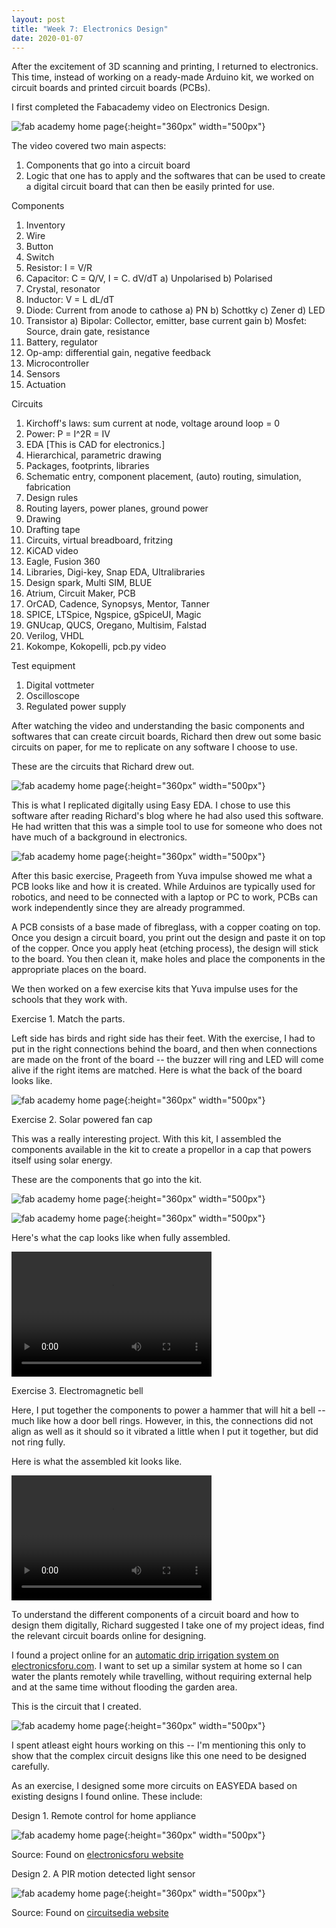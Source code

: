 ```yaml
---
layout: post
title: "Week 7: Electronics Design"
date: 2020-01-07
---
```


After the excitement of 3D scanning and printing, I returned to electronics. This time, instead of working on a ready-made Arduino kit, we worked on circuit boards and printed circuit boards (PCBs).

I first completed the Fabacademy video on Electronics Design.

![fab academy home page](/images/fabacademyweek7.png){:height="360px" width="500px"}

The video covered two main aspects: 
1. Components that go into a circuit board
2. Logic that one has to apply and the softwares that can be used to create a digital circuit board that can then be easily printed for use.

Components
1. Inventory
2. Wire
3. Button
4. Switch
5. Resistor: I = V/R
6. Capacitor: C = Q/V, I = C. dV/dT
	a) Unpolarised
	b) Polarised
7. Crystal, resonator
8. Inductor: V = L dL/dT
9. Diode: Current from anode to cathose
	a) PN
	b) Schottky
	c) Zener
	d) LED
10. Transistor
	a) Bipolar: Collector, emitter, base current gain
	b) Mosfet: Source, drain gate, resistance
11. Battery, regulator
12. Op-amp: differential gain, negative feedback
13. Microcontroller
14. Sensors
15. Actuation

Circuits
1. Kirchoff's laws: sum current at node, voltage around loop = 0
2. Power: P = I^2R = IV
3. EDA [This is CAD for electronics.]
4. Hierarchical, parametric drawing
5. Packages, footprints, libraries
6. Schematic entry, component placement, (auto) routing, simulation, fabrication
7. Design rules
8. Routing layers, power planes, ground power
9. Drawing
10. Drafting tape
11. Circuits, virtual breadboard, fritzing
12. KiCAD video
13. Eagle, Fusion 360
14. Libraries, Digi-key, Snap EDA, Ultralibraries
15. Design spark, Multi SIM, BLUE
16. Atrium, Circuit Maker, PCB
17. OrCAD, Cadence, Synopsys, Mentor, Tanner
18. SPICE, LTSpice, Ngspice, gSpiceUI, Magic
19. GNUcap, QUCS, Oregano, Multisim, Falstad
20. Verilog, VHDL
21. Kokompe, Kokopelli, pcb.py video

Test equipment
1. Digital vottmeter
2. Oscilloscope
3. Regulated power supply

After watching the video and understanding the basic components and softwares that can create circuit boards, Richard then drew out some basic circuits on paper, for me to replicate on any software I choose to use. 

These are the circuits that Richard drew out. 

![fab academy home page](/images/circuitdesigns.jpg){:height="360px" width="500px"}

This is what I replicated digitally using Easy EDA. I chose to use this software after reading Richard's blog where he had also used this software. He had written that this was a simple tool to use for someone who does not have much of a background in electronics.

![fab academy home page](/images/basicexercises.png){:height="360px" width="500px"}

After this basic exercise, Prageeth from Yuva impulse showed me what a PCB looks like and how it is created. While Arduinos are typically used for robotics, and need to be connected with a laptop or PC to work, PCBs can work independently since they are already programmed.

A PCB consists of a base made of fibreglass, with a copper coating on top. Once you design a circuit board, you print out the design and paste it on top of the copper. Once you apply heat (etching process), the design will stick to the board. You then clean it, make holes and place the components in the appropriate places on the board. 

We then worked on a few exercise kits that Yuva impulse uses for the schools that they work with.

Exercise 1. Match the parts. 

Left side has birds and right side has their feet. With the exercise, I had to put in the right connections behind the board, and then when connections are made on the front of the board -- the buzzer will ring and LED will come alive if the right items are matched. Here is what the back of the board looks like.

![fab academy home page](/images/matchtheboard.jpg){:height="360px" width="500px"}

Exercise 2. Solar powered fan cap

This was a really interesting project. With this kit, I assembled the components available in the kit to create a propellor in a cap that powers itself using solar energy. 

These are the components that go into the kit.

![fab academy home page](/images/cappicture1.jpg){:height="360px" width="500px"}

![fab academy home page](/images/cappicture2.jpg){:height="360px" width="500px"}

Here's what the cap looks like when fully assembled.

<video src="/images/solarcap.mp4" width="320" height="200" controls preload></video>

Exercise 3. Electromagnetic bell

Here, I put together the components to power a hammer that will hit a bell -- much like how a door bell rings. However, in this, the connections did not align as well as it should so it vibrated a little when I put it together, but did not ring fully. 

Here is what the assembled kit looks like.

<video src="/images/bell.mp4" width="320" height="200" controls preload></video>

To understand the different components of a circuit board and how to design them digitally, Richard suggested I take one of my project ideas, find the relevant circuit boards online for designing.

I found a project online for an [automatic drip irrigation system on electronicsforu.com](https://electronicsforu.com/electronics-projects/automatic-drip-irrigation-system). I want to set up a similar system at home so I can water the plants remotely while travelling, without requiring external help and at the same time without flooding the garden area. 

This is the circuit that I created.

![fab academy home page](/images/dripirrigation.png){:height="360px" width="500px"}

I spent atleast eight hours working on this -- I'm mentioning this only to show that the complex circuit designs like this one need to be designed carefully. 

As an exercise, I designed some more circuits on EASYEDA based on existing designs I found online. These include:

Design 1. Remote control for home appliance

![fab academy home page](/images/remotecontrolforhomeappliance.png){:height="360px" width="500px"}

Source: Found on [electronicsforu website](https://www.electronicsforu.com/electronics-projects/hardware-diy/remote-control-for-home-appliances-3)

Design 2. A PIR motion detected light sensor

![fab academy home page](/images/pirmotion.png){:height="360px" width="500px"}

Source: Found on [circuitsedia website](https://www.circuitspedia.com/pir-motion-sensor-human-detection-motion-sensor-light-switch-alarm-circuit-diagram/)


